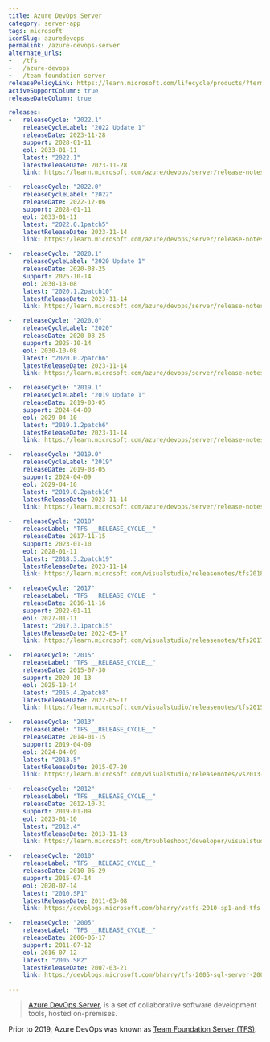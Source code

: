```yaml
---
title: Azure DevOps Server
category: server-app
tags: microsoft
iconSlug: azuredevops
permalink: /azure-devops-server
alternate_urls:
-   /tfs
-   /azure-devops
-   /team-foundation-server
releasePolicyLink: https://learn.microsoft.com/lifecycle/products/?terms=Azure%20DevOps%20Server
activeSupportColumn: true
releaseDateColumn: true

releases:
-   releaseCycle: "2022.1"
    releaseCycleLabel: "2022 Update 1"
    releaseDate: 2023-11-28
    support: 2028-01-11
    eol: 2033-01-11
    latest: "2022.1"
    latestReleaseDate: 2023-11-28
    link: https://learn.microsoft.com/azure/devops/server/release-notes/azuredevops2022u1#azure-devops-server-2022-update-1-release-date-november-28-2023

-   releaseCycle: "2022.0"
    releaseCycleLabel: "2022"
    releaseDate: 2022-12-06
    support: 2028-01-11
    eol: 2033-01-11
    latest: "2022.0.1patch5"
    latestReleaseDate: 2023-11-14
    link: https://learn.microsoft.com/azure/devops/server/release-notes/azuredevops2022#azure-devops-server-2022-update-01-patch-5-release-date-november-14-2023

-   releaseCycle: "2020.1"
    releaseCycleLabel: "2020 Update 1"
    releaseDate: 2020-08-25
    support: 2025-10-14
    eol: 2030-10-08
    latest: "2020.1.2patch10"
    latestReleaseDate: 2023-11-14
    link: https://learn.microsoft.com/azure/devops/server/release-notes/azuredevops2020u1#azure-devops-server-2020-update-12-patch-10-release-date-november-14-2023

-   releaseCycle: "2020.0"
    releaseCycleLabel: "2020"
    releaseDate: 2020-08-25
    support: 2025-10-14
    eol: 2030-10-08
    latest: "2020.0.2patch6"
    latestReleaseDate: 2023-11-14
    link: https://learn.microsoft.com/azure/devops/server/release-notes/azuredevops2020#azure-devops-server-2020-update-02-patch-6-release-date-november-14-2023

-   releaseCycle: "2019.1"
    releaseCycleLabel: "2019 Update 1"
    releaseDate: 2019-03-05
    support: 2024-04-09
    eol: 2029-04-10
    latest: "2019.1.2patch6"
    latestReleaseDate: 2023-11-14
    link: https://learn.microsoft.com/azure/devops/server/release-notes/azuredevops2019u1#azure-devops-server-2019-update-12-patch-6-release-date-november-14-2023

-   releaseCycle: "2019.0"
    releaseCycleLabel: "2019"
    releaseDate: 2019-03-05
    support: 2024-04-09
    eol: 2029-04-10
    latest: "2019.0.2patch16"
    latestReleaseDate: 2023-11-14
    link: https://learn.microsoft.com/azure/devops/server/release-notes/azuredevops2019#azure-devops-server-201901-patch-16-release-date-november-14-2023

-   releaseCycle: "2018"
    releaseLabel: "TFS __RELEASE_CYCLE__"
    releaseDate: 2017-11-15
    support: 2023-01-10
    eol: 2028-01-11
    latest: "2018.3.2patch19"
    latestReleaseDate: 2023-11-14
    link: https://learn.microsoft.com/visualstudio/releasenotes/tfs2018-update3#team-foundation-server-2018-update-32-patch-19

-   releaseCycle: "2017"
    releaseLabel: "TFS __RELEASE_CYCLE__"
    releaseDate: 2016-11-16
    support: 2022-01-11
    eol: 2027-01-11
    latest: "2017.3.1patch15"
    latestReleaseDate: 2022-05-17
    link: https://learn.microsoft.com/visualstudio/releasenotes/tfs2017-update3#details-of-whats-new-in-team-foundation-server-2017-update-31-patch-15

-   releaseCycle: "2015"
    releaseLabel: "TFS __RELEASE_CYCLE__"
    releaseDate: 2015-07-30
    support: 2020-10-13
    eol: 2025-10-14
    latest: "2015.4.2patch8"
    latestReleaseDate: 2022-05-17
    link: https://learn.microsoft.com/visualstudio/releasenotes/tfs2015-update4-vs#details-of-whats-new-in-team-foundation-server-2015-update-42-patch-8

-   releaseCycle: "2013"
    releaseLabel: "TFS __RELEASE_CYCLE__"
    releaseDate: 2014-01-15
    support: 2019-04-09
    eol: 2024-04-09
    latest: "2013.5"
    latestReleaseDate: 2015-07-20
    link: https://learn.microsoft.com/visualstudio/releasenotes/vs2013-update5-vs

-   releaseCycle: "2012"
    releaseLabel: "TFS __RELEASE_CYCLE__"
    releaseDate: 2012-10-31
    support: 2019-01-09
    eol: 2023-01-10
    latest: "2012.4"
    latestReleaseDate: 2013-11-13
    link: https://learn.microsoft.com/troubleshoot/developer/visualstudio/installation/visual-studio-2012-update-4

-   releaseCycle: "2010"
    releaseLabel: "TFS __RELEASE_CYCLE__"
    releaseDate: 2010-06-29
    support: 2015-07-14
    eol: 2020-07-14
    latest: "2010.SP1"
    latestReleaseDate: 2011-03-08
    link: https://devblogs.microsoft.com/bharry/vstfs-2010-sp1-and-tfs-project-server-integration-feature-pack-have-released/

-   releaseCycle: "2005"
    releaseLabel: "TFS __RELEASE_CYCLE__"
    releaseDate: 2006-06-17
    support: 2011-07-12
    eol: 2016-07-12
    latest: "2005.SP2"
    latestReleaseDate: 2007-03-21
    link: https://devblogs.microsoft.com/bharry/tfs-2005-sql-server-2005-sp2/

---
```


> [Azure DevOps Server](https://azure.microsoft.com/products/devops/server/), is a set of
> collaborative software development tools, hosted on-premises.

Prior to 2019, Azure DevOps was known as [Team Foundation Server (TFS)](https://learn.microsoft.com/lifecycle/products/?terms=Team%20Foundation%20Server).
